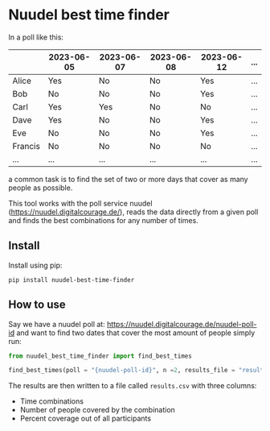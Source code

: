 # Nuudel best time finder

In a poll like this:

|         | 2023-06-05 | 2023-06-07 | 2023-06-08 | 2023-06-12 | ... |
|---------|------------|------------|------------|------------|-----|
| Alice   | Yes        | No         | No         | Yes        | ... |
| Bob     | No         | No         | No         | Yes        | ... |
| Carl    | Yes        | Yes        | No         | No         | ... |
| Dave    | Yes        | No         | No         | Yes        | ... |
| Eve     | No         | No         | No         | Yes        | ... |
| Francis | No         | No         | No         | No         | ... |
| ...     | ...        | ...        | ...        | ...        | ... |

a common task is to find the set of two or more days that cover as many people as
possible.

This tool works with the poll service nuudel (<https://nuudel.digitalcourage.de/>),
reads the data directly from a given poll and finds the best combinations for any number
of times.

## Install

Install using pip:

```console
pip install nuudel-best-time-finder

```

## How to use

Say we have a nuudel poll at: <https://nuudel.digitalcourage.de/nuudel-poll-id> and want
to find two dates that cover the most amount of people simply run:

```python
from nuudel_best_time_finder import find_best_times

find_best_times(poll = "{nuudel-poll-id}", n =2, results_file = "results.csv")
```

The results are then written to a file called `results.csv` with three columns:

* Time combinations
* Number of people covered by the combination
* Percent coverage out of all participants
